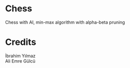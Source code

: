 # Chess
Chess with AI, min-max algorithm with alpha-beta pruning

# Credits
İbrahim Yılmaz\
Ali Emre Gülcü